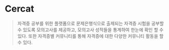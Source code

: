 # Cercat
> 자격증 공부를 위한 플랫폼으로 문제은행식으로 출제되는 자격증 시험을 공부할수 있도록 모의고사를 제공하고, 모의고사 성적들을 통계하여 한눈에 확인 할 수있다. 또한 자격증별 커뮤니티를 통해 자격증에 대한 다양한 커뮤니티 활동을 할 수 있다. 

